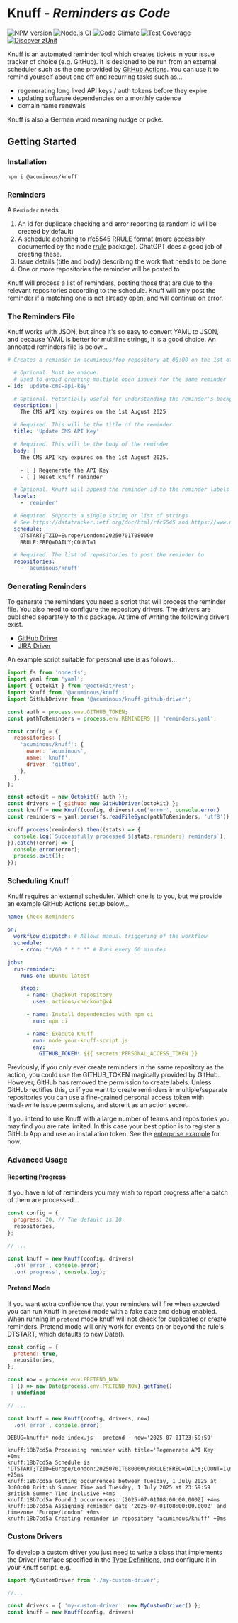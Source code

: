 # Knuff - *Reminders as Code*

[![NPM version](https://img.shields.io/npm/v/@acuminous/knuff.svg?style=flat-square)](https://www.npmjs.com/package/@acuminous/knuff)
[![Node.js CI](https://github.com/acuminous/knuff/workflows/Node.js%20CI/badge.svg)](https://github.com/acuminous/actions?query=workflow%3A%22Node.js+CI%22)
[![Code Climate](https://codeclimate.com/github/acuminous/knuff/badges/gpa.svg)](https://codeclimate.com/github/acuminous/knuff)
[![Test Coverage](https://codeclimate.com/github/acuminous/knuff/badges/coverage.svg)](https://codeclimate.com/github/acuminous/knuff/coverage)
[![Discover zUnit](https://img.shields.io/badge/Discover-zUnit-brightgreen)](https://www.npmjs.com/package/zunit)

Knuff is an automated reminder tool which creates tickets in your issue tracker of choice (e.g. GitHub). It is designed to be run from an external scheduler such as the one provided by [GitHub Actions](https://docs.github.com/en/actions/writing-workflows/choosing-when-your-workflow-runs/events-that-trigger-workflows#schedule). You can use it to remind yourself about one off and recurring tasks such as...

- regenerating long lived API keys / auth tokens before they expire
- updating software dependencies on a monthly cadence
- domain name renewals

Knuff is also a German word meaning nudge or poke.

## Getting Started

### Installation
```
npm i @acuminous/knuff
```

### Reminders
A `Reminder` needs 

1. An id for duplicate checking and error reporting (a random id will be created by default)
2. A schedule adhering to [rfc5545](https://datatracker.ietf.org/doc/html/rfc5545) RRULE format (more accessibly documented by the node [rrule](https://www.npmjs.com/package/rrule) package). ChatGPT does a good job of creating these.
3. Issue details (title and body) describing the work that needs to be done
4. One or more repositories the reminder will be posted to

Knuff will process a list of reminders, posting those that are due to the relevant repositories according to the schedule. Knuff will only post the reminder if a matching one is not already open, and will continue on error.

### The Reminders File
Knuff works with JSON, but since it's so easy to convert YAML to JSON, and because YAML is better for multiline strings, it is a good choice. An annoated reminders file is below...

```yaml
# Creates a reminder in acuminous/foo repository at 08:00 on the 1st of July 2025

  # Optional. Must be unique.
  # Used to avoid creating multiple open issues for the same reminder
- id: 'update-cms-api-key'

  # Optional. Potentially useful for understanding the reminder's background 
  description: |
    The CMS API key expires on the 1st August 2025

  # Required. This will be the title of the reminder
  title: 'Update CMS API Key'

  # Required. This will be the body of the reminder
  body: |
    The CMS API key expires on the 1st August 2025.

    - [ ] Regenerate the API Key
    - [ ] Reset knuff reminder

  # Optional. Knuff will append the reminder id to the reminder labels and use it prevent creating duplicates
  labels:
    - 'reminder'

  # Required. Supports a single string or list of strings
  # See https://datatracker.ietf.org/doc/html/rfc5545 and https://www.npmjs.com/package/rrule
  schedule: |
    DTSTART;TZID=Europe/London:20250701T080000
    RRULE:FREQ=DAILY;COUNT=1

  # Required. The list of repositories to post the reminder to
  repositories: 
    - 'acuminous/knuff'
```

### Generating Reminders
To generate the reminders you need a script that will process the reminder file. You also need to configure the repository drivers. The drivers are published separately to this package. At time of writing the following drivers exist.

- [GitHub Driver](https://www.npmjs.com/package/@acuminous/knuff-github-driver)
- [JIRA Driver](https://www.youtube.com/watch?v=LPCUAgzUt2k)

An example script suitable for personal use is as follows...

```js
import fs from 'node:fs';
import yaml from 'yaml';
import { Octokit } from '@octokit/rest';
import Knuff from '@acuminous/knuff';
import GitHubDriver from '@acuminous/knuff-github-driver';

const auth = process.env.GITHUB_TOKEN;
const pathToReminders = process.env.REMINDERS || 'reminders.yaml';

const config = {
  repositories: {
    'acuminous/knuff': {
      owner: 'acuminous',
      name: 'knuff',
      driver: 'github',
    },
  },
};

const octokit = new Octokit({ auth });
const drivers = { github: new GitHubDriver(octokit) };
const knuff = new Knuff(config, drivers).on('error', console.error)
const reminders = yaml.parse(fs.readFileSync(pathToReminders, 'utf8'));

knuff.process(reminders).then((stats) => {
  console.log(`Successfully processed ${stats.reminders} reminders`);
}).catch((error) => {
  console.error(error);
  process.exit(1);
});
```

### Scheduling Knuff
Knuff requires an external scheduler. Which one is to you, but we provide an example GitHub Actions setup below...

```yaml
name: Check Reminders

on:
  workflow_dispatch: # Allows manual triggering of the workflow
  schedule:
    - cron: "*/60 * * * *" # Runs every 60 minutes

jobs:
  run-reminder:
    runs-on: ubuntu-latest

    steps:
      - name: Checkout repository
        uses: actions/checkout@v4

      - name: Install dependencies with npm ci
        run: npm ci

      - name: Execute Knuff
        run: node your-knuff-script.js
        env:
          GITHUB_TOKEN: ${{ secrets.PERSONAL_ACCESS_TOKEN }}
```
Previously, if you only ever create reminders in the same repository as the action, you could use the GITHUB_TOKEN magically provided by GitHub. However, GitHub has removed the permission to create labels. Unless GitHub rectifies this, or if you want to create reminders in multiple/separate repositories you can use a fine-grained personal access token with read+write issue permissions, and store it as an action secret. 

If you intend to use Knuff with a large number of teams and repositories you may find you are rate limited. In this case your best option is to register a GitHub App and use an installation token. See the [enterprise example](https://github.com/acuminous/knuff/tree/main/examples/enterprise) for how.

### Advanced Usage

#### Reporting Progress
If you have a lot of reminders you may wish to report progress after a batch of them are processed...
```js
const config = {
  progress: 20, // The default is 10
  repositories,
};

// ...

const knuff = new Knuff(config, drivers)
  .on('error', console.error)
  .on('progress', console.log);
````

#### Pretend Mode
If you want extra confidence that your reminders will fire when expected you can run Knuff in `pretend` mode with a fake date and debug enabled. When running in `pretend` mode knuff will not check for duplicates or create reminders. Pretend mode will only work for events on or beyond the rule's DTSTART, which defaults to new Date().

```js
const config = {
  pretend: true,
  repositories,
};

const now = process.env.PRETEND_NOW
 ? () => new Date(process.env.PRETEND_NOW).getTime()
 : undefined

// ...

const knuff = new Knuff(config, drivers, now)
  .on('error', console.error);
```

```
DEBUG=knuff:* node index.js --pretend --now='2025-07-01T23:59:59'

knuff:18b7cd5a Processing reminder with title='Regenerate API Key' +0ms
knuff:18b7cd5a Schedule is 'DTSTART;TZID=Europe/London:20250701T080000\nRRULE:FREQ=DAILY;COUNT=1\n' +25ms
knuff:18b7cd5a Getting occurrences between Tuesday, 1 July 2025 at 0:00:00 British Summer Time and Tuesday, 1 July 2025 at 23:59:59 British Summer Time inclusive +4ms
knuff:18b7cd5a Found 1 occurrences: [2025-07-01T08:00:00.000Z] +4ms
knuff:18b7cd5a Assigning reminder date '2025-07-01T08:00:00.000Z' and timezone 'Europe/London' +0ms
knuff:18b7cd5a Creating reminder in repository 'acuminous/knuff' +0ms
```

### Custom Drivers
To develop a custom driver you just need to write a class that implements the Driver interface specified in the [Type Definitions](https://github.com/acuminous/knuff/blob/main/index.d.ts#L19-L22), and configure it in your Knuff script, e.g.

```js
import MyCustomDriver from './my-custom-driver';

//...

const drivers = { 'my-custom-driver': new MyCustomDriver() };
const knuff = new Knuff(config, drivers)
```
